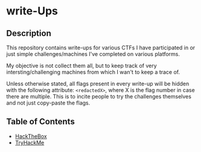 # write-Ups

## Description

This repository contains write-ups for various CTFs I have participated in or just simple challenges/machines I've completed on various platforms.

My objective is not collect them all, but to keep track of very intersting/challenging machines from which I wan't to keep a trace of.

Unless otherwise stated, all flags present in every write-up will be hidden with the following attribute: `<redactedX>`, where X is the flag number in case there are multiple. This is to incite people to try the challenges themselves and not just copy-paste the flags.

## Table of Contents

- [HackTheBox](./HackTheBox/README.md)
- [TryHackMe](./TryHackMe/README.md)
<!-- - [Ozint](./Ozint/README.md) -->
